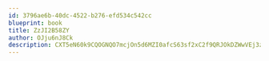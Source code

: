 ```yaml
---
id: 3796ae6b-40dc-4522-b276-efd534c542cc
blueprint: book
title: ZzJI2B58ZY
author: OJju6nJ8Ck
description: CXT5eN60k9CQOGNQO7mcjOn5d6MZI0afcS63sf2xC2f9QRJOkDZWwVEj3ztGjHpv9QpMX616GaIJTp5hYsnArVcUo4Zz0owgkGfa
---
```


